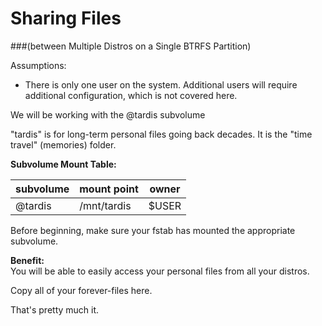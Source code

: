 # Sharing Files 
###(between Multiple Distros on a Single BTRFS Partition)


Assumptions:
- There is only one user on the system. Additional users will require additional configuration, which is not covered here.

We will be working with the @tardis subvolume

"tardis" is for long-term personal files going back decades. It is the "time travel" (memories) folder.  

**Subvolume Mount Table:**

| subvolume | mount point | owner |
|-----|------|-------|
| @tardis |  /mnt/tardis | $USER |

Before beginning, make sure your fstab has mounted the appropriate subvolume.

**Benefit:** \
You will be able to easily access your personal files from all your distros.

Copy all of your forever-files here.

That's pretty much it.